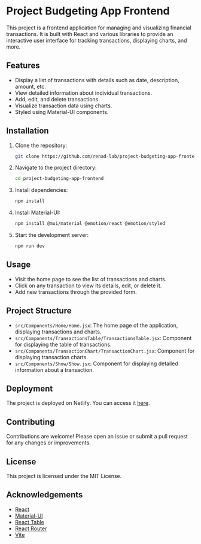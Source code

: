 # Project Budgeting App Frontend

This project is a frontend application for managing and visualizing financial transactions. It is built with React and various libraries to provide an interactive user interface for tracking transactions, displaying charts, and more.

## Features

- Display a list of transactions with details such as date, description, amount, etc.
- View detailed information about individual transactions.
- Add, edit, and delete transactions.
- Visualize transaction data using charts.
- Styled using Material-UI components.

## Installation

1. Clone the repository:

   ```bash
   git clone https://github.com/renad-lab/project-budgeting-app-frontend.git
   ```

2. Navigate to the project directory:

   ```bash
   cd project-budgeting-app-frontend
   ```

3. Install dependencies:

   ```bash
   npm install
   ```

4. Install Material-UI:

   ```bash
   npm install @mui/material @emotion/react @emotion/styled
   ```

5. Start the development server:
   ```bash
   npm run dev
   ```

## Usage

- Visit the home page to see the list of transactions and charts.
- Click on any transaction to view its details, edit, or delete it.
- Add new transactions through the provided form.

## Project Structure

- `src/Components/Home/Home.jsx`: The home page of the application, displaying transactions and charts.
- `src/Components/TransactionsTable/TransactionsTable.jsx`: Component for displaying the table of transactions.
- `src/Components/TransactionChart/TransactionChart.jsx`: Component for displaying transaction charts.
- `src/Components/Show/Show.jsx`: Component for displaying detailed information about a transaction.

## Deployment

The project is deployed on Netlify. You can access it [here](https://tangerine-bonbon-e696bb.netlify.app).

## Contributing

Contributions are welcome! Please open an issue or submit a pull request for any changes or improvements.

## License

This project is licensed under the MIT License.

## Acknowledgements

- [React](https://reactjs.org/)
- [Material-UI](https://mui.com/)
- [React Table](https://react-table.tanstack.com/)
- [React Router](https://reactrouter.com/)
- [Vite](https://vitejs.dev/)

